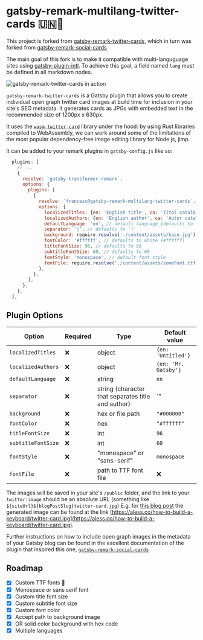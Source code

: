 # gatsby-remark-multilang-twitter-cards 🇺🇳📇

This project is forked from [gatsby-remark-twitter-cards](https://github.com/alessbell/gatsby-remark-twitter-cards), which in turn was forked from [gatsby-remark-social-cards](https://github.com/syntra/gatsby-remark-social-cards)

The main goal of this fork is to make it compatible with multi-languguage sites using [gatsby-plugin-intl](https://www.gatsbyjs.org/packages/gatsby-plugin-intl/). To achieve this goal, a field named `lang` must be defined in all markdown nodes.

![gatsby-remark-twitter-cards in action](https://i.imgur.com/FgObEBR.jpg)

`gatsby-remark-twitter-cards` is a Gatsby plugin that allows you to create individual open graph twitter card images at build time for inclusion in your site's SEO metadata. It generates cards as JPGs with embedded text in the recommended size of 1200px x 630px.

It uses the [`wasm-twitter-card`](https://github.com/alessbell/wasm-twitter-card) library under the hood: by using Rust libraries compiled to WebAssembly, we can work around some of the limitations of the most popular dependency-free image editing library for Node.js, jimp.

It can be added to your remark plugins in `gatsby-config.js` like so:

```js
  plugins: [
    // ...
    {
      resolve: `gatsby-transformer-remark`,
      options: {
        plugins: [
          {
            resolve: `francesc@gatsby-remark-multilang-twitter-cards`,
            options: {
              localizedTitles: {en: 'English title', ca: 'Títol català'}, // website titles
              localizedAuthors: {en: 'English author', ca: 'Autor català'}, // website author names
              defaultLanguage: 'en', // default language (defaults to 'en')
              separator: '|', // defaults to '|'
              background: require.resolve('./content/assets/base.jpg'), // path to 1200x630px file or hex code, defaults to black (#000000)
              fontColor: '#ffffff', // defaults to white (#ffffff)
              titleFontSize: 96, // defaults to 96
              subtitleFontSize: 60, // defaults to 60
              fontStyle: 'monospace', // default font style
              fontFile: require.resolve('./content/assets/someFont.ttf'), // will override fontStyle - path to custom TTF font
            },
          },
        ],
      },
    },
  ],
```

## Plugin Options

| Option             | Required | Type                                               | Default value        |
| ------------------ | -------- | -------------------------------------------------- | -------------------- |
| `localizedTitles`  | ❌       | object                                             | `{en: 'Untitled'}`   |
| `localizedAuthors` | ❌       | object                                             | `{en: 'Mr. Gatsby'}` |
| `defaultLanguage`  | ❌       | string                                             | `en`                 |
| `separator`        | ❌       | string (character that separates title and author) | `"|"`                |
| `background`       | ❌       | hex or file path                                   | `"#000000"`          |
| `fontColor`        | ❌       | hex                                                | `"#ffffff"`          |
| `titleFontSize`    | ❌       | int                                                | `96`                 |
| `subtitleFontSize` | ❌       | int                                                | `60`                 |
| `fontStyle`        | ❌       | "monospace" or "sans-serif"                        | `monospace`          |
| `fontFile`         | ❌       | path to TTF font file                              | ❌                   |

The images will be saved in your site's `/public` folder, and the link to your `twitter:image` should be an absolute URL (something like `${siteUrl}${blogPostSlug}twitter-card.jpg`) E.g. for [this blog post](https://aless.co/how-to-build-a-keyboard/) the generated image can be found at the link [https://aless.co/how-to-build-a-keyboard/twitter-card.jpg](https://aless.co/how-to-build-a-keyboard/twitter-card.jpg).

Further instructions on how to include open graph images in the metadata of your Gatsby blog can be found in the excellent documentation of the plugin that inspired this one, [`gatsby-remark-social-cards`](https://github.com/syntra/gatsby-remark-social-cards#installation)

## Roadmap

- [x] Custom TTF fonts 🎉
- [x] Monospace or sans serif font
- [x] Custom title font size
- [x] Custom subtitle font size
- [x] Custom font color
- [x] Accept path to background image
- [x] OR solid color background with hex code
- [x] Multiple languages
